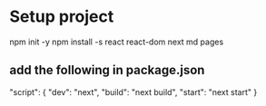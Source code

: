 # Setup project
npm init -y
npm install -s react react-dom next
md pages

## add the following in package.json

"script": {
    "dev": "next",
    "build": "next build",
    "start": "next start"
}
